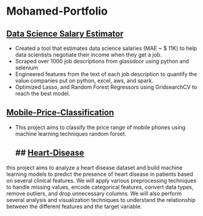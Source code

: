 # Mohamed-Portfolio
## [Data Science Salary Estimator](https://github.com/Mohamed28112003/Ds_Salary_Project)
- Created a tool that estimates data science salaries (MAE ~ $ 11K) to help data scientists negotiate their income when they get a job.
- Scraped over 1000 job descriptions from glassdoor using python and selenium
- Engineered features from the text of each job description to quantify the value companies put on python, excel, aws, and spark.
- Optimized Lasso, and Random Forest Regressors using GridsearchCV to reach the best model.
## [Mobile-Price-Classification](https://github.com/Mohamed28112003/Mobile-Price-Classification/tree/main)
- This project aims to classify the price range of mobile phones using machine learning techniques random forset.
  ## ## [Heart-Disease](https://github.com/Mohamed28112003/Heart-Disease/tree/main)
this project aims to analyze a heart disease dataset and build machine learning models to predict the presence of heart disease in patients based on several clinical features. We will apply various preprocessing techniques to handle missing values, encode categorical features, convert data types, remove outliers, and drop unnecessary columns. We will also perform several analysis and visualization techniques to understand the relationship between the different features and the target variable.




